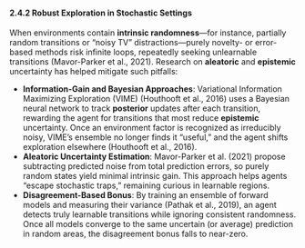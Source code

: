 #### 2.4.2 Robust Exploration in Stochastic Settings

When environments contain **intrinsic randomness**—for instance, partially random transitions or “noisy TV” distractions—purely novelty- or error-based methods risk infinite loops, repeatedly seeking unlearnable transitions (Mavor-Parker et al., 2021). Research on **aleatoric** and **epistemic** uncertainty has helped mitigate such pitfalls:

- **Information-Gain and Bayesian Approaches**: Variational Information Maximizing Exploration (VIME) (Houthooft et al., 2016) uses a Bayesian neural network to track **posterior** updates after each transition, rewarding the agent for transitions that most reduce **epistemic** uncertainty. Once an environment factor is recognized as irreducibly noisy, VIME’s ensemble no longer finds it “useful,” and the agent shifts exploration elsewhere (Houthooft et al., 2016).  
- **Aleatoric Uncertainty Estimation**: Mavor-Parker et al. (2021) propose subtracting predicted noise from total prediction errors, so purely random states yield minimal intrinsic gain. This approach helps agents “escape stochastic traps,” remaining curious in learnable regions.  
- **Disagreement-Based Bonus**: By training an ensemble of forward models and measuring their variance (Pathak et al., 2019), an agent detects truly learnable transitions while ignoring consistent randomness. Once all models converge to the same uncertain (or average) prediction in random areas, the disagreement bonus falls to near-zero.
